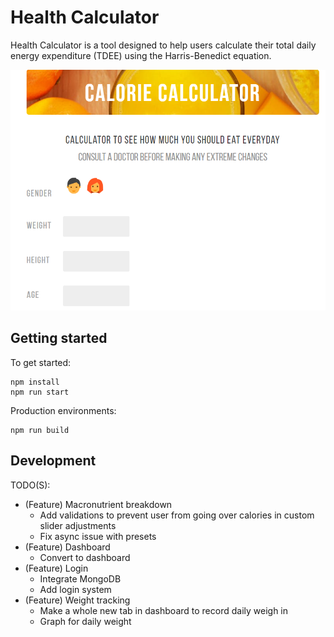 # Health Calculator

Health Calculator is a tool designed to help users calculate their total daily energy expenditure (TDEE)
using the Harris-Benedict equation.

![Screenshot](reposcreenshot.PNG)

## Getting started

To get started:
```
npm install
npm run start
```

Production environments:
```
npm run build
```

## Development

TODO(S):
- (Feature) Macronutrient breakdown
    - Add validations to prevent user from going over calories in custom slider adjustments
    - Fix async issue with presets
- (Feature) Dashboard
    - Convert to dashboard
- (Feature) Login
    - Integrate MongoDB
    - Add login system
- (Feature) Weight tracking
    - Make a whole new tab in dashboard to record daily weigh in
    - Graph for daily weight